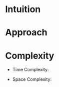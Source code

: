# Intuition
<!-- Describe your first thoughts on how to solve this problem. -->

# Approach
<!-- Describe your approach to solving the problem. -->

# Complexity
<!-- Add your time complexity here, e.g. $$O(n)$$ -->
- Time Complexity:

<!-- Add your space complexity here, e.g. $$O(n)$$ -->
- Space Complexity:
